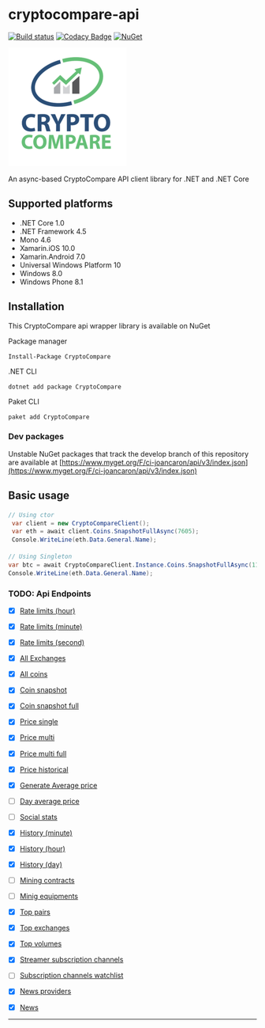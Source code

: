 # cryptocompare-api

[![Build status](https://ci.appveyor.com/api/projects/status/eliq53hhs8rsbq18?svg=true)](https://ci.appveyor.com/project/joancaron/cryptocompare-api)
[![Codacy Badge](https://api.codacy.com/project/badge/Grade/2dec058efba4445ba2af6e0e54308758)](https://www.codacy.com/app/joancaron/cryptocompare-api?utm_source=github.com&utm_medium=referral&utm_content=joancaron/cryptocompare-api&utm_campaign=badger)
[![NuGet](https://img.shields.io/nuget/v/CryptoCompare.svg)](https://www.nuget.org/packages/CryptoCompare/)

![logo](cryptocompare_logo.png)

An async-based CryptoCompare API client library for .NET and .NET Core

## Supported platforms

* .NET Core 1.0
* .NET Framework 4.5
* Mono 4.6
* Xamarin.iOS 10.0
* Xamarin.Android 7.0
* Universal Windows Platform 10
* Windows 8.0
* Windows Phone 8.1

## Installation
This CryptoCompare api wrapper library is available on NuGet

Package manager
````
Install-Package CryptoCompare
````

.NET CLI
````
dotnet add package CryptoCompare
````

Paket CLI
````
paket add CryptoCompare
````

### Dev packages
Unstable NuGet packages that track the develop branch of this repository are available at
[https://www.myget.org/F/ci-joancaron/api/v3/index.json](https://www.myget.org/F/ci-joancaron/api/v3/index.json)

## Basic usage
````csharp
// Using ctor
 var client = new CryptoCompareClient();
 var eth = await client.Coins.SnapshotFullAsync(7605);
 Console.WriteLine(eth.Data.General.Name);

// Using Singleton 
var btc = await CryptoCompareClient.Instance.Coins.SnapshotFullAsync(1182);
Console.WriteLine(eth.Data.General.Name);
````
### TODO: Api Endpoints

- [x] [Rate limits (hour)](https://min-api.cryptocompare.com/stats/rate/hour/limit)
- [x] [Rate limits (minute)](https://min-api.cryptocompare.com/stats/rate/minute/limit)
- [x] [Rate limits (second)](https://min-api.cryptocompare.com/stats/rate/second/limit)
- [x] [All Exchanges](https://min-api.cryptocompare.com/data/all/exchanges)
- [x] [All coins](https://min-api.cryptocompare.com/data/all/coinlist)
- [x] [Coin snapshot](https://www.cryptocompare.com/api/data/coinsnapshot/?fsym=BTC&tsym=USD)
- [x] [Coin snapshot full](https://www.cryptocompare.com/api/data/coinsnapshotfullbyid/?id=7605)
- [x] [Price single](https://min-api.cryptocompare.com/data/price?fsym=ETH&tsyms=BTC,USD,EUR)
- [x] [Price multi](https://min-api.cryptocompare.com/data/pricemulti?fsyms=ETH,DASH&tsyms=BTC,USD,EUR)
- [x] [Price multi full](https://min-api.cryptocompare.com/data/pricemultifull?fsyms=ETH,DASH&tsyms=BTC,USD,EUR)
- [x] [Price historical](https://min-api.cryptocompare.com/data/pricehistorical?fsym=BTC&tsyms=USD,EUR&ts=1452680400)
- [x] [Generate Average price](https://min-api.cryptocompare.com/data/generateAvg?fsym=BTC&tsym=USD&e=Coinbase,Kraken,Bitstamp,Bitfinex)
- [ ] [Day average price](https://min-api.cryptocompare.com/data/dayAvg?fsym=ETH&tsym=GBP&toTs=1487116800&extraParams=your_app_name)
- [ ] [Social stats](https://www.cryptocompare.com/api/data/socialstats/?id=1182)
- [x] [History (minute)](https://min-api.cryptocompare.com/data/histominute?fsym=BTC&tsym=USD&limit=60&aggregate=3&e=CCCAGG)
- [x] [History (hour)](https://min-api.cryptocompare.com/data/histohour?fsym=BTC&tsym=USD&limit=60&aggregate=3&e=CCCAGG)
- [x] [History (day)](https://min-api.cryptocompare.com/data/histoday?fsym=BTC&tsym=USD&limit=60&aggregate=3&e=CCCAGG)
- [ ] [Mining contracts](https://www.cryptocompare.com/api/data/miningcontracts/)
- [ ] [Minig equipments](https://www.cryptocompare.com/api/data/miningequipment/)
- [x] [Top pairs](https://min-api.cryptocompare.com/data/top/pairs?fsym=ETH)
- [x] [Top exchanges](https://min-api.cryptocompare.com/data/top/exchanges?fsym=BTC&tsym=USD)
- [x] [Top volumes](https://min-api.cryptocompare.com/data/top/volumes?tsym=BTC)
- [x] [Streamer subscription channels](https://min-api.cryptocompare.com/data/subs?fsym=BTC&tsyms=USD)
- [ ] [Subscription channels watchlist](https://min-api.cryptocompare.com/data/subsWatchlist?fsyms=BTC,ETH,XMR,MLN,DASH&tsym=USD&extraParams=your_app_name)
- [x] [News providers](https://min-api.cryptocompare.com/data/news/providers)
- [x] [News](https://min-api.cryptocompare.com/data/news/)


----------
